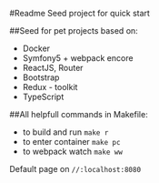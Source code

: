 #Readme
Seed project for quick start

##Seed for pet projects based on:
- Docker
- Symfony5 + webpack encore
- ReactJS, Router
- Bootstrap
- Redux - toolkit
- TypeScript

##All helpfull commands in Makefile:
- to build and run `make r`
- to enter container `make pc`
- to webpack watch `make ww`

Default page on `//:localhost:8080`
